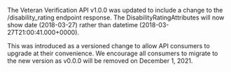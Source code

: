 The Veteran Verification API v1.0.0 was updated to include a change to the /disability_rating endpoint response. The DisabilityRatingAttributes will now show date (2018-03-27) rather than datetime (2018-03-27T21:00:41.000+0000).

This was introduced as a versioned change to allow API consumers to upgrade at their convenience. We encourage all consumers to migrate to the new version as v0.0.0 will be removed on December 1, 2021.
